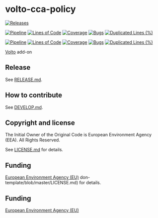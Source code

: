 # volto-cca-policy

[![Releases](https://img.shields.io/github/v/release/eea/volto-cca-policy)](https://github.com/eea/volto-cca-policy/releases)

[![Pipeline](https://ci.eionet.europa.eu/buildStatus/icon?job=volto-addons%2Fvolto-cca-policy%2Fmaster&subject=master)](https://ci.eionet.europa.eu/view/Github/job/volto-addons/job/volto-cca-policy/job/master/display/redirect)
[![Lines of Code](https://sonarqube.eea.europa.eu/api/project_badges/measure?project=volto-cca-policy-master&metric=ncloc)](https://sonarqube.eea.europa.eu/dashboard?id=volto-cca-policy-master)
[![Coverage](https://sonarqube.eea.europa.eu/api/project_badges/measure?project=volto-cca-policy-master&metric=coverage)](https://sonarqube.eea.europa.eu/dashboard?id=volto-cca-policy-master)
[![Bugs](https://sonarqube.eea.europa.eu/api/project_badges/measure?project=volto-cca-policy-master&metric=bugs)](https://sonarqube.eea.europa.eu/dashboard?id=volto-cca-policy-master)
[![Duplicated Lines (%)](https://sonarqube.eea.europa.eu/api/project_badges/measure?project=volto-cca-policy-master&metric=duplicated_lines_density)](https://sonarqube.eea.europa.eu/dashboard?id=volto-cca-policy-master)

[![Pipeline](https://ci.eionet.europa.eu/buildStatus/icon?job=volto-addons%2Fvolto-cca-policy%2Fdevelop&subject=develop)](https://ci.eionet.europa.eu/view/Github/job/volto-addons/job/volto-cca-policy/job/develop/display/redirect)
[![Lines of Code](https://sonarqube.eea.europa.eu/api/project_badges/measure?project=volto-cca-policy-develop&metric=ncloc)](https://sonarqube.eea.europa.eu/dashboard?id=volto-cca-policy-develop)
[![Coverage](https://sonarqube.eea.europa.eu/api/project_badges/measure?project=volto-cca-policy-develop&metric=coverage)](https://sonarqube.eea.europa.eu/dashboard?id=volto-cca-policy-develop)
[![Bugs](https://sonarqube.eea.europa.eu/api/project_badges/measure?project=volto-cca-policy-develop&metric=bugs)](https://sonarqube.eea.europa.eu/dashboard?id=volto-cca-policy-develop)
[![Duplicated Lines (%)](https://sonarqube.eea.europa.eu/api/project_badges/measure?project=volto-cca-policy-develop&metric=duplicated_lines_density)](https://sonarqube.eea.europa.eu/dashboard?id=volto-cca-policy-develop)

[Volto](https://github.com/plone/volto) add-on

## Release

See [RELEASE.md](https://github.com/eea/volto-cca-policy/blob/master/RELEASE.md).

## How to contribute

See [DEVELOP.md](https://github.com/eea/volto-cca-policy/blob/master/DEVELOP.md).

## Copyright and license

The Initial Owner of the Original Code is European Environment Agency (EEA).
All Rights Reserved.

See [LICENSE.md](https://github.com/eea/volto-cca-policy/blob/master/LICENSE.md) for details.

## Funding

[European Environment Agency (EU)](http://eea.europa.eu)
don-template/blob/master/LICENSE.md) for details.

## Funding

[European Environment Agency (EU)](http://eea.europa.eu)

